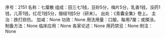 序号：2151
名称：七厘散
组成：田三七1钱，豆砂5分，梅片5分，乳香1钱，没药1钱，儿茶1钱，红花1钱5分，猴结1钱5分（研末）。
出处：《青囊全集》卷上。
主治：跌打损伤。
加减：None
功效：None
用法用量：口服，每用7厘；或搽涂。
制备方法：None
临床应用：None
各家论述：None
用药禁忌：None
附注：None

